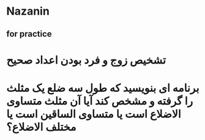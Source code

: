 # Nazanin
## for practice
#   تشخیص زوج و فرد بودن اعداد صحیح
# برنامه ای بنویسید که طول سه ضلع یک مثلث را گرفته و مشخص کند آیا آن مثلث متساوی الاضلاع است یا متساوی الساقین است یا مختلف الاضلاع؟ 
